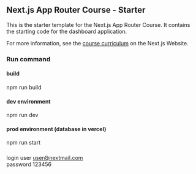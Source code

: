 ## Next.js App Router Course - Starter

This is the starter template for the Next.js App Router Course. It contains the starting code for the dashboard application.

For more information, see the [course curriculum](https://nextjs.org/learn) on the Next.js Website.


### Run command

#### build
npm run build

#### dev environment
npm run dev

#### prod environment (database in vercel)
npm run start  


###
login 
user  user@nextmail.com   
password 123456